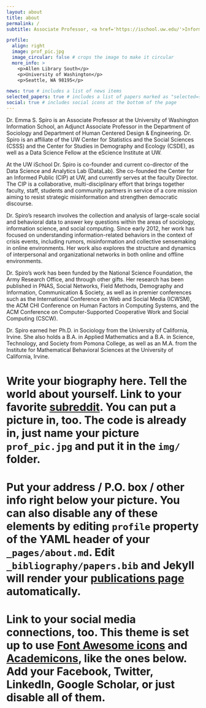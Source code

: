 ```yaml
---
layout: about
title: about
permalink: /
subtitle: Associate Professor, <a href='https://ischool.uw.edu/'>Information School</a>, <a href='https://uw.edu/'>University of Washington</a>.

profile:
  align: right
  image: prof_pic.jpg
  image_circular: false # crops the image to make it circular
  more_info: >
    <p>Allen Library South</p>
    <p>University of Washington</p>
    <p>Seattle, WA 98195</p>

news: true # includes a list of news items
selected_papers: true # includes a list of papers marked as "selected={true}"
social: true # includes social icons at the bottom of the page
---
```


Dr. Emma S. Spiro is an Associate Professor at the University of Washington Information School, an Adjunct Associate Professor in the Department of Sociology and Department of Human Centered Design \& Engineering. Dr. Spiro is an affiliate of the UW Center for Statistics and the Social Sciences (CSSS) and the Center for Studies in Demography and Ecology (CSDE), as well as a Data Science Fellow at the eScience Institute at UW. 

At the UW iSchool Dr. Spiro is co-founder and current co-director of the Data Science and Analytics Lab (DataLab). She co-founded the Center for an Informed Public (CIP) at UW, and currently serves at the faculty Director.  The CIP is a collaborative, multi-disciplinary effort that brings together faculty, staff, students and community partners in service of a core mission aiming to resist strategic misinformation and strengthen democratic discourse. 

Dr. Spiro’s research involves the collection and analysis of large-scale social and behavioral data to answer key questions within the areas of sociology, information science, and social computing. Since early 2012, her work has focused on understanding information-related behaviors in the context of crisis events, including rumors, misinformation and collective sensemaking in online environments. Her work also explores the structure and dynamics of interpersonal and organizational networks in both online and offline environments. 

Dr. Spiro’s work has been funded by the National Science Foundation, the Army Research Office, and through other gifts. Her research has been published in PNAS, Social Networks, Field Methods, Demography and Information, Communication & Society, as well as in premier conferences such as the International Conference on Web and Social Media (ICWSM), the ACM CHI Conference on Human Factors in Computing Systems, and the ACM Conference on Computer-Supported Cooperative Work and Social Computing (CSCW). 

Dr. Spiro earned her Ph.D. in Sociology from the University of California, Irvine. She also holds a B.A. in Applied Mathematics and a B.A. in Science, Technology, and Society from Pomona College, as well as an M.A. from the Institute for Mathematical Behavioral Sciences at the University of California, Irvine.

# Write your biography here. Tell the world about yourself. Link to your favorite [subreddit](http://reddit.com). You can put a picture in, too. The code is already in, just name your picture `prof_pic.jpg` and put it in the `img/` folder.

# Put your address / P.O. box / other info right below your picture. You can also disable any of these elements by editing `profile` property of the YAML header of your `_pages/about.md`. Edit `_bibliography/papers.bib` and Jekyll will render your [publications page](/al-folio/publications/) automatically.

# Link to your social media connections, too. This theme is set up to use [Font Awesome icons](https://fontawesome.com/) and [Academicons](https://jpswalsh.github.io/academicons/), like the ones below. Add your Facebook, Twitter, LinkedIn, Google Scholar, or just disable all of them.
